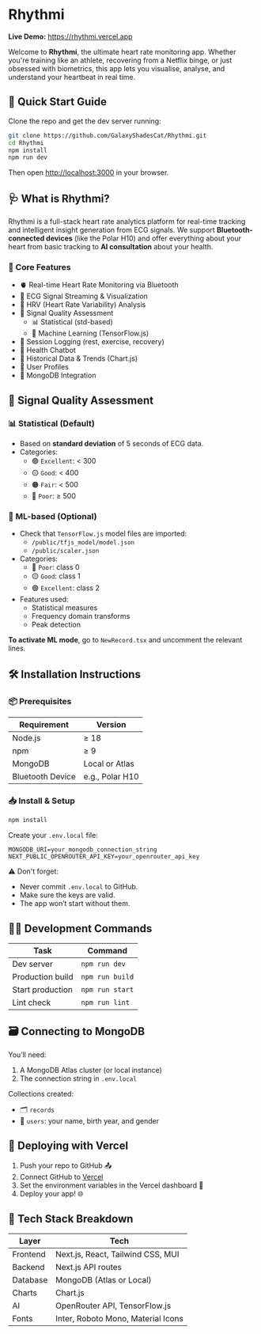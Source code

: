 # Rhythmi

**Live Demo:** https://rhythmi.vercel.app

Welcome to **Rhythmi**, the ultimate heart rate monitoring app. Whether you're training like an athlete, recovering from a Netflix binge, or just obsessed with biometrics, this app lets you visualise, analyse, and understand your heartbeat in real time.

## 🚀 Quick Start Guide

Clone the repo and get the dev server running:

```bash
git clone https://github.com/GalaxyShadesCat/Rhythmi.git
cd Rhythmi
npm install
npm run dev
```

Then open [http://localhost:3000](http://localhost:3000) in your browser.

## 🩺 What is Rhythmi?

Rhythmi is a full-stack heart rate analytics platform for real-time tracking and intelligent insight generation from ECG signals. We support **Bluetooth-connected devices** (like the Polar H10) and offer everything about your heart from basic tracking to **AI consultation** about your health.

### 🔑 Core Features

- 🫀 Real-time Heart Rate Monitoring via Bluetooth
- 📡 ECG Signal Streaming & Visualization
- 🌿 HRV (Heart Rate Variability) Analysis
- 🧠 Signal Quality Assessment
  - 📊 Statistical (std-based)
  - 🤖 Machine Learning (TensorFlow.js)
- 🏃 Session Logging (rest, exercise, recovery)
- 💬 Health Chatbot
- 📅 Historical Data & Trends (Chart.js)
- 👤 User Profiles
- 🍃 MongoDB Integration

## 🧪 Signal Quality Assessment

### 📊 Statistical (Default)

- Based on **standard deviation** of 5 seconds of ECG data.
- Categories:
  - 🟢 `Excellent`: < 300
  - 🟡 `Good`: < 400
  - 🟠 `Fair`: < 500
  - 🔴 `Poor`: ≥ 500

### 🤖 ML-based (Optional)

- Check that `TensorFlow.js` model files are imported:
  - `/public/tfjs_model/model.json`
  - `/public/scaler.json`
- Categories:
  - 🔴 `Poor`: class 0
  - 🟡 `Good`: class 1
  - 🟢 `Excellent`: class 2
- Features used:
  - Statistical measures
  - Frequency domain transforms
  - Peak detection

**To activate ML mode**, go to `NewRecord.tsx` and uncomment the relevant lines.

## 🛠️ Installation Instructions

### 📦 Prerequisites

| Requirement      | Version         |
| ---------------- | --------------- |
| Node.js          | ≥ 18            |
| npm              | ≥ 9             |
| MongoDB          | Local or Atlas  |
| Bluetooth Device | e.g., Polar H10 |

### 📥 Install & Setup

```bash
npm install
```

Create your `.env.local` file:

```env
MONGODB_URI=your_mongodb_connection_string
NEXT_PUBLIC_OPENROUTER_API_KEY=your_openrouter_api_key
```

⚠️ Don't forget:
- Never commit `.env.local` to GitHub.
- Make sure the keys are valid.
- The app won’t start without them.

## 🧑‍💻 Development Commands

| Task             | Command         |
| ---------------- | --------------- |
| Dev server       | `npm run dev`   |
| Production build | `npm run build` |
| Start production | `npm run start` |
| Lint check       | `npm run lint`  |

## 🗃️ Connecting to MongoDB

You’ll need:

1. A MongoDB Atlas cluster (or local instance)
2. The connection string in `.env.local`

Collections created:
- 🗂️ `records`
- 👥 `users`: your name, birth year, and gender

## 🚢 Deploying with Vercel

1. Push your repo to GitHub 📤
2. Connect GitHub to [Vercel](https://vercel.com)
3. Set the environment variables in the Vercel dashboard 🔐
4. Deploy your app! 🌐

## 🧱 Tech Stack Breakdown

| Layer    | Tech                               |
| -------- | ---------------------------------- |
| Frontend | Next.js, React, Tailwind CSS, MUI  |
| Backend  | Next.js API routes                 |
| Database | MongoDB (Atlas or Local)           |
| Charts   | Chart.js                           |
| AI       | OpenRouter API, TensorFlow.js      |
| Fonts    | Inter, Roboto Mono, Material Icons |
